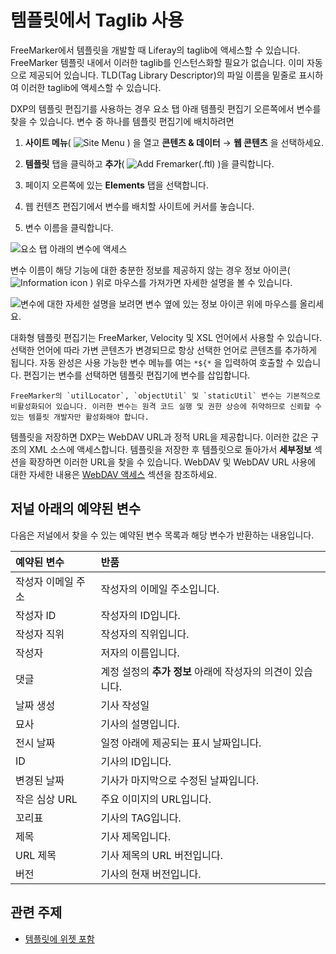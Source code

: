# 템플릿에서 Taglib 사용

FreeMarker에서 템플릿을 개발할 때 Liferay의 taglib에 액세스할 수 있습니다. FreeMarker 템플릿 내에서 이러한 taglib를 인스턴스화할 필요가 없습니다. 이미 자동으로 제공되어 있습니다. TLD(Tag Library Descriptor)의 파일 이름을 밑줄로 표시하여 이러한 taglib에 액세스할 수 있습니다.

DXP의 템플릿 편집기를 사용하는 경우 요소 탭 아래 템플릿 편집기 오른쪽에서 변수를 찾을 수 있습니다. 변수 중 하나를 템플릿 편집기에 배치하려면

1. **사이트 메뉴**( ![Site Menu](../../../images/icon-product-menu.png) ) 을 열고 **콘텐츠 & 데이터** &rarr; **웹 콘텐츠** 을 선택하세요.

1. **템플릿** 탭을 클릭하고 **추가**( ![Add Fremarker(.ftl)](../../../images/icon-add.png) )을 클릭합니다.

1. 페이지 오른쪽에 있는 **Elements** 탭을 선택합니다.

1. 웹 컨텐츠 편집기에서 변수를 배치할 사이트에 커서를 놓습니다.

1. 변수 이름을 클릭합니다.

![요소 탭 아래의 변수에 액세스](using-taglibs-in-templates/images/01.png)

변수 이름이 해당 기능에 대한 충분한 정보를 제공하지 않는 경우 정보 아이콘( ![Information icon](../../../images/icon-information.png) ) 위로 마우스를 가져가면 자세한 설명을 볼 수 있습니다.

![변수에 대한 자세한 설명을 보려면 변수 옆에 있는 정보 아이콘 위에 마우스를 올리세요.](./using-taglibs-in-templates/images/02.png)

대화형 템플릿 편집기는 FreeMarker, Velocity 및 XSL 언어에서 사용할 수 있습니다. 선택한 언어에 따라 가변 콘텐츠가 변경되므로 항상 선택한 언어로 콘텐츠를 추가하게 됩니다. 자동 완성은 사용 가능한 변수 메뉴를 여는 `*${*` 을 입력하여 호출할 수 있습니다. 편집기는 변수를 선택하면 템플릿 편집기에 변수를 삽입합니다.

```{note}
FreeMarker의 `utilLocator`, `objectUtil` 및 `staticUtil` 변수는 기본적으로 비활성화되어 있습니다. 이러한 변수는 원격 코드 실행 및 권한 상승에 취약하므로 신뢰할 수 있는 템플릿 개발자만 활성화해야 합니다.
```

템플릿을 저장하면 DXP는 WebDAV URL과 정적 URL을 제공합니다. 이러한 값은 구조의 XML 소스에 액세스합니다. 템플릿을 저장한 후 템플릿으로 돌아가서 **세부정보** 섹션을 확장하면 이러한 URL을 찾을 수 있습니다. WebDAV 및 WebDAV URL 사용에 대한 자세한 내용은 [WebDAV 액세스](../../documents-and-media/publishing-and-sharing/accessing-documents-with-webdav.md) 섹션을 참조하세요.

## 저널 아래의 예약된 변수

다음은 저널에서 찾을 수 있는 예약된 변수 목록과 해당 변수가 반환하는 내용입니다.

| 예약된 변수     | 반품                                |
|:---------- |:--------------------------------- |
| 작성자 이메일 주소 | 작성자의 이메일 주소입니다.                   |
| 작성자 ID     | 작성자의 ID입니다.                       |
| 작성자 직위     | 작성자의 직위입니다.                       |
| 작성자        | 저자의 이름입니다.                        |
| 댓글         | 계정 설정의 **추가 정보** 아래에 작성자의 의견이 있습니다. |
| 날짜 생성      | 기사 작성일                            |
| 묘사         | 기사의 설명입니다.                        |
| 전시 날짜      | 일정 아래에 제공되는 표시 날짜입니다.             |
| ID         | 기사의 ID입니다.                        |
| 변경된 날짜     | 기사가 마지막으로 수정된 날짜입니다.              |
| 작은 심상 URL  | 주요 이미지의 URL입니다.                   |
| 꼬리표        | 기사의 TAG입니다.                       |
| 제목         | 기사 제목입니다.                         |
| URL 제목     | 기사 제목의 URL 버전입니다.                 |
| 버전         | 기사의 현재 버전입니다.                     |

## 관련 주제

* [템플릿에 위젯 포함](./embedding-widgets-in-templates.md)
